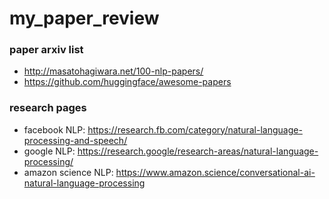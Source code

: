 # my_paper_review

### paper arxiv list 

- http://masatohagiwara.net/100-nlp-papers/
- https://github.com/huggingface/awesome-papers


### research pages

- facebook NLP: https://research.fb.com/category/natural-language-processing-and-speech/
- google NLP: https://research.google/research-areas/natural-language-processing/
- amazon science NLP: https://www.amazon.science/conversational-ai-natural-language-processing
